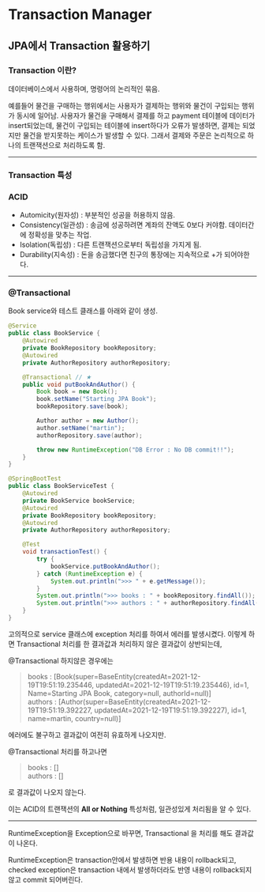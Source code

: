# Transaction Manager

## JPA에서 Transaction 활용하기

### Transaction 이란?

데이터베이스에서 사용하며, 명령어의 논리적인 묶음.

예를들어 물건을 구매하는 행위에서는 사용자가 결제하는 행위와 물건이 구입되는 행위가 동시에 일어남.
사용자가 물건을 구매해서 결제를 하고 payment 테이블에 데이터가 insert되었는데,
물건이 구입되는 테이블에 insert하다가 오류가 발생하면, 결제는 되었지만 물건을 받지못하는 케이스가 발생할 수 있다.
그래서 결제와 주문은 논리적으로 하나의 트랜잭션으로 처리하도록 함.

---

### Transaction 특성

### **ACID**

- Automicity(원자성)  : 부분적인 성공을 허용하지 않음.
- Consistency(일관성) : 송금에 성공하려면 계좌의 잔액도 0보다 커야함. 데이터간에 정확성을 맞추는 작업.
- Isolation(독립성)   : 다른 트랜잭션으로부터 독립성을 가지게 됨.  
- Durability(지속성)  : 돈을 송금했다면 친구의 통장에는 지속적으로 +가 되어야한다.

---

### **@Transactional**

Book service와 테스트 클래스를 아래와 같이 생성.

```java
@Service
public class BookService {
    @Autowired
    private BookRepository bookRepository;
    @Autowired
    private AuthorRepository authorRepository;

    @Transactional // ★
    public void putBookAndAuthor() {
        Book book = new Book();
        book.setName("Starting JPA Book");
        bookRepository.save(book);

        Author author = new Author();
        author.setName("martin");
        authorRepository.save(author);

        throw new RuntimeException("DB Error : No DB commit!!");
    }
}
```

```java
@SpringBootTest
public class BookServiceTest {
    @Autowired
    private BookService bookService;
    @Autowired
    private BookRepository bookRepository;
    @Autowired
    private AuthorRepository authorRepository;

    @Test
    void transactionTest() {
        try {
            bookService.putBookAndAuthor();
        } catch (RuntimeException e) {
            System.out.println(">>> " + e.getMessage());
        }
        System.out.println(">>> books : " + bookRepository.findAll());
        System.out.println(">>> authors : " + authorRepository.findAll());
    }
}
```

고의적으로 service 클래스에 exception 처리를 하여서 에러를 발생시켰다. 이렇게 하면 Transactional 처리를 한 결과값과 처리하지 않은 결과값이 상반되는데,  

@Transactional 하지않은 경우에는

> books : [Book(super=BaseEntity(createdAt=2021-12-19T19:51:19.235446, updatedAt=2021-12-19T19:51:19.235446), id=1, Name=Starting JPA Book, category=null, authorId=null)]  
> authors : [Author(super=BaseEntity(createdAt=2021-12-19T19:51:19.392227, updatedAt=2021-12-19T19:51:19.392227), id=1, name=martin, country=null)]

에러에도 불구하고 결과값이 여전히 유효하게 나오지만.

@Transactional 처리를 하고나면

> books : []  
> authors : []

로 결과값이 나오지 않는다.

이는 ACID의 트랜잭션의 **All or Nothing** 특성처럼, 일관성있게 처리됨을 알 수 있다.

---

RuntimeException을 Exception으로 바꾸면, Transactional 을 처리를 해도 결과값이 나온다.

RuntimeException은 transaction안에서 발생하면 반용 내용이 rollback되고,  
checked exception은 transaction 내에서 발생하더라도 반영 내용이 rollback되지 않고 commit 되어버린다.
